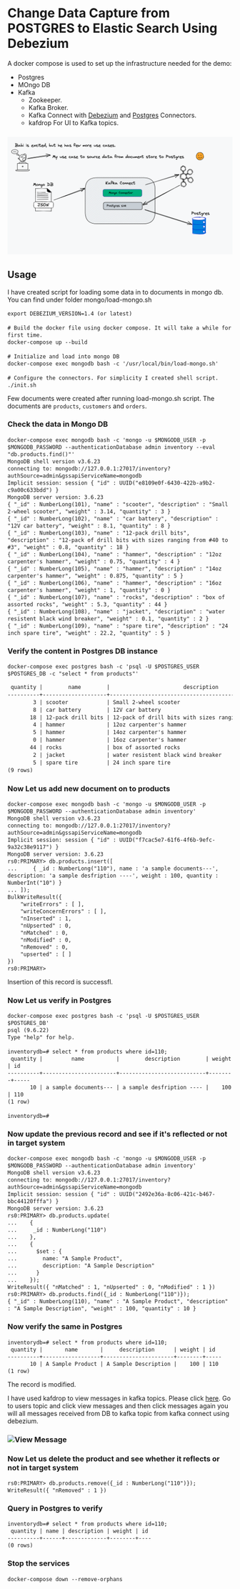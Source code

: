 
#  Change Data Capture from POSTGRES to Elastic Search Using Debezium

  A docker compose is used to set up the infrastructure needed for the demo:
  * Postgres
  * MOngo DB
  * Kafka
	  * Zookeeper.
	  * Kafka Broker. 
	  * Kafka Connect with [Debezium](https://debezium.io/) and  [Postgres](https://github.com/confluentinc/kafka-connect-elasticsearch) Connectors.
	  * kafdrop For UI to Kafka topics.

### ![Solution Overview](images/1.png)

## Usage
I have created script for loading some data in to documents in mongo db. You can find under folder mongo/load-mongo.sh

``` shell
export DEBEZIUM_VERSION=1.4 (or latest)

# Build the docker file using docker compose. It will take a while for first time.
docker-compose up --build

# Initialize and load into mongo DB
docker-compose exec mongodb bash -c '/usr/local/bin/load-mongo.sh'

# Configure the connectors. For simplicity I created shell script. 
./init.sh
```
Few documents were created after running load-mongo.sh script. The documents are `products`, `customers` and `orders`.

### Check the data in Mongo DB
``` shell
docker-compose exec mongodb bash -c 'mongo -u $MONGODB_USER -p $MONGODB_PASSWORD --authenticationDatabase admin inventory --eval "db.products.find()"'
MongoDB shell version v3.6.23
connecting to: mongodb://127.0.0.1:27017/inventory?authSource=admin&gssapiServiceName=mongodb
Implicit session: session { "id" : UUID("e8109e0f-6430-422b-a9b2-c9a00c633bdd") }
MongoDB server version: 3.6.23
{ "_id" : NumberLong(101), "name" : "scooter", "description" : "Small 2-wheel scooter", "weight" : 3.14, "quantity" : 3 }
{ "_id" : NumberLong(102), "name" : "car battery", "description" : "12V car battery", "weight" : 8.1, "quantity" : 8 }
{ "_id" : NumberLong(103), "name" : "12-pack drill bits", "description" : "12-pack of drill bits with sizes ranging from #40 to #3", "weight" : 0.8, "quantity" : 18 }
{ "_id" : NumberLong(104), "name" : "hammer", "description" : "12oz carpenter's hammer", "weight" : 0.75, "quantity" : 4 }
{ "_id" : NumberLong(105), "name" : "hammer", "description" : "14oz carpenter's hammer", "weight" : 0.875, "quantity" : 5 }
{ "_id" : NumberLong(106), "name" : "hammer", "description" : "16oz carpenter's hammer", "weight" : 1, "quantity" : 0 }
{ "_id" : NumberLong(107), "name" : "rocks", "description" : "box of assorted rocks", "weight" : 5.3, "quantity" : 44 }
{ "_id" : NumberLong(108), "name" : "jacket", "description" : "water resistent black wind breaker", "weight" : 0.1, "quantity" : 2 }
{ "_id" : NumberLong(109), "name" : "spare tire", "description" : "24 inch spare tire", "weight" : 22.2, "quantity" : 5 }
```
### Verify the content in Postgres DB instance
``` shell
docker-compose exec postgres bash -c 'psql -U $POSTGRES_USER $POSTGRES_DB -c "select * from products"'
```                                                                
``` html
 quantity |        name        |                       description                       | weight | id
----------+--------------------+---------------------------------------------------------+--------+-----
        3 | scooter            | Small 2-wheel scooter                                   |   3.14 | 101
        8 | car battery        | 12V car battery                                         |    8.1 | 102
       18 | 12-pack drill bits | 12-pack of drill bits with sizes ranging from #40 to #3 |    0.8 | 103
        4 | hammer             | 12oz carpenter's hammer                                 |   0.75 | 104
        5 | hammer             | 14oz carpenter's hammer                                 |  0.875 | 105
        0 | hammer             | 16oz carpenter's hammer                                 |      1 | 106
       44 | rocks              | box of assorted rocks                                   |    5.3 | 107
        2 | jacket             | water resistent black wind breaker                      |    0.1 | 108
        5 | spare tire         | 24 inch spare tire                                      |   22.2 | 109
(9 rows)
```
### Now Let us add new document on to products
``` shell
docker-compose exec mongodb bash -c 'mongo -u $MONGODB_USER -p $MONGODB_PASSWORD --authenticationDatabase admin inventory'
MongoDB shell version v3.6.23
connecting to: mongodb://127.0.0.1:27017/inventory?authSource=admin&gssapiServiceName=mongodb
Implicit session: session { "id" : UUID("f7cac5e7-61f6-4f6b-9efc-9a32c38e9117") }
MongoDB server version: 3.6.23
rs0:PRIMARY> db.products.insert([
...     { _id : NumberLong("110"), name : 'a sample documents---', description: 'a sample desfription ----', weight : 100, quantity : NumberInt("10") }
... ]);
BulkWriteResult({
	"writeErrors" : [ ],
	"writeConcernErrors" : [ ],
	"nInserted" : 1,
	"nUpserted" : 0,
	"nMatched" : 0,
	"nModified" : 0,
	"nRemoved" : 0,
	"upserted" : [ ]
})
rs0:PRIMARY>
```
Insertion of this record is successfl.
### Now Let us verify in Postgres
``` shell
docker-compose exec postgres bash -c 'psql -U $POSTGRES_USER $POSTGRES_DB'
psql (9.6.22)
Type "help" for help.

inventorydb=# select * from products where id=110;
 quantity |         name          |        description        | weight | id
----------+-----------------------+---------------------------+--------+-----
       10 | a sample documents--- | a sample desfription ---- |    100 | 110
(1 row)

inventorydb=#
```
### Now update the previous record and see if it's reflected or not in target system
``` shell
docker-compose exec mongodb bash -c 'mongo -u $MONGODB_USER -p $MONGODB_PASSWORD --authenticationDatabase admin inventory'
MongoDB shell version v3.6.23
connecting to: mongodb://127.0.0.1:27017/inventory?authSource=admin&gssapiServiceName=mongodb
Implicit session: session { "id" : UUID("2492e36a-8c06-421c-b467-bbc44120fffa") }
MongoDB server version: 3.6.23
rs0:PRIMARY> db.products.update(
...    {
...     _id : NumberLong("110")
...    },
...    {
...      $set : {
...        name: "A Sample Product",
...        description: "A Sample Description"
...      }
...    });
WriteResult({ "nMatched" : 1, "nUpserted" : 0, "nModified" : 1 })
rs0:PRIMARY> db.products.find({_id : NumberLong("110")});
{ "_id" : NumberLong(110), "name" : "A Sample Product", "description" : "A Sample Description", "weight" : 100, "quantity" : 10 }
```
### Now verify the same in Postgres
``` shell
inventorydb=# select * from products where id=110;
 quantity |       name       |     description      | weight | id
----------+------------------+----------------------+--------+-----
       10 | A Sample Product | A Sample Description |    100 | 110
(1 row)
```
The record is modified. 

I have used kafdrop to view messages in kafka topics. Please click [here](http://localhost:9100/). Go to users topic and click view messages and then click messages again you will all messages received from DB to kafka topic from kafka connect using debezium.

###  ![View Message](image/2.png)

### Now Let us delete the product and see whether it reflects or not in target system
``` shell
rs0:PRIMARY> db.products.remove({_id : NumberLong("110")});
WriteResult({ "nRemoved" : 1 })
```
### Query in Postgres to verify
``` shell
inventorydb=# select * from products where id=110;
 quantity | name | description | weight | id
----------+------+-------------+--------+----
(0 rows)
```

### Stop the services
``` shell
docker-compose down --remove-orphans
```